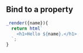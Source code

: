 ## Bind to a property

```js
_render({name}){
  return html`
    <h1>Hello ${name}.</h1>
  `;
}
```
